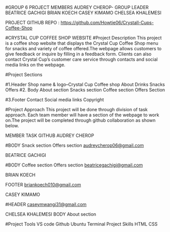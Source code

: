 #GROUP 6 PROJECT MEMBERS
AUDREY CHEROP- GROUP LEADER
BEATRICE GACHIGI
BRIAN KOECH
CASEY KIMAMO
CHELSEA KHALEMESI

PROJECT GITHUB REPO :
https://github.com/Howtie06/Crystall-Cups-Coffee-Shop

#CRYSTAL CUP COFFEE SHOP WEBSITE
#Project Description
This project is a coffee shop website that displays the Crystal Cup Coffee Shop menu for snacks and variety of coffee offered.The webpage allows customers to give feedback or inquire by filling in a feedback form. Clients can also contact Crystal Cup’s customer care service through contacts and social media links on the webpage. 

#Project Sections

#1.Header
Shop name & logo–Crystal Cup Coffee shop
About
Drinks
Snacks
Offers
#2. Body
About section
Snacks section
Coffee section
Offers Section

#3.Footer
Contact
Social media links
Copyright





#Project Approach
This project will be done through division of task approach. Each team member will have a section of the webpage to work on.The project will be completed through github collaboration as shown below.

MEMBER
TASK
GITHUB
AUDREY CHEROP


#BODY
Snack section
Offers section
audreycherop06@gmail.com

BEATRICE GACHIGI



#BODY
Coffee section
Offers section
beatricegachigi@gmail.com

BRIAN KOECH


FOOTER
briankoech010@gmail.com

CASEY KIMAMO


#HEADER
caseymwangi31@gmail.com

CHELSEA KHALEMESI
BODY
About section






#Project Tools
VS code
Github
Ubuntu Terminal
Project Skills
HTML
CSS



